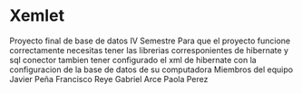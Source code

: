 # Xemlet
Proyecto final de base de datos IV Semestre
Para que el proyecto funcione correctamente necesitas tener las librerias corresponientes de hibernate y sql conector
tambien tener configurado el xml de hibernate con la configuracion de la base de datos de su computadora
Miembros del equipo
Javier Peña
Francisco Reye
Gabriel Arce
Paola Perez
